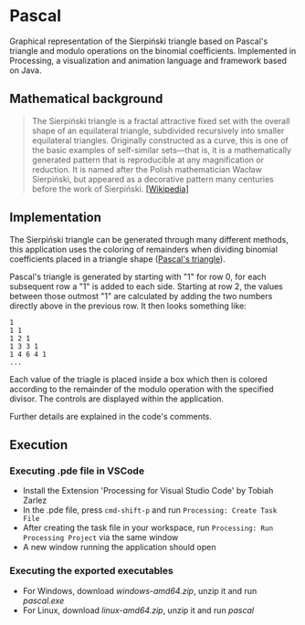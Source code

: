 # Pascal
Graphical representation of the Sierpiński triangle based on Pascal's triangle and modulo operations on the binomial coefficients.
Implemented in Processing, a visualization and animation language and framework based on Java.

## Mathematical background
> The Sierpiński triangle is a fractal attractive fixed set with the overall shape of an equilateral triangle, subdivided recursively into smaller equilateral triangles. Originally constructed as a curve, this is one of the basic examples of self-similar sets—that is, it is a mathematically generated pattern that is reproducible at any magnification or reduction. It is named after the Polish mathematician Wacław Sierpiński, but appeared as a decorative pattern many centuries before the work of Sierpiński. [[Wikipedia]](https://en.wikipedia.org/wiki/Sierpi%C5%84ski_triangle)

## Implementation
The Sierpiński triangle can be generated through many different methods, this application uses the coloring of remainders when dividing binomial coefficients placed in a triangle shape ([Pascal's triangle](https://en.wikipedia.org/wiki/Pascal%27s_triangle)).

Pascal's triangle is generated by starting with "1" for row 0, for each subsequent row a "1" is added to each side. Starting at row 2, the values between those outmost "1" are calculated by adding the two numbers directly above in the previous row. It then looks something like:
```
1
1 1
1 2 1
1 3 3 1
1 4 6 4 1
...
```
Each value of the triagle is placed inside a box which then is colored according to the remainder of the modulo operation with the specified divisor. The controls are displayed within the application.

Further details are explained in the code's comments.

## Execution
### Executing .pde file in VSCode
- Install the Extension 'Processing for Visual Studio Code' by Tobiah Zarlez
- In the .pde file, press ```cmd-shift-p``` and run ```Processing: Create Task File```
- After creating the task file in your workspace, run ```Processing: Run Processing Project``` via the same window
- A new window running the application should open

### Executing the exported executables
- For Windows, download _windows-amd64.zip_, unzip it and run _pascal.exe_
- For Linux, download _linux-amd64.zip_, unzip it and run _pascal_
